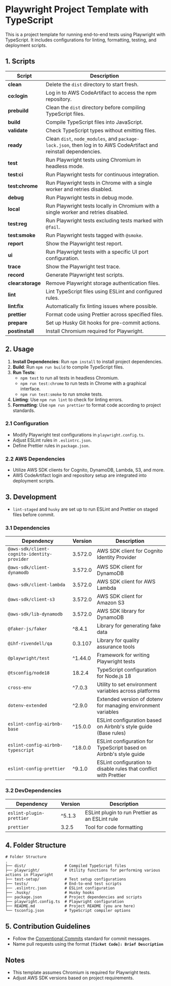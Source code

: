# Playwright Project Template with TypeScript

This is a project template for running end-to-end tests using Playwright with TypeScript. It includes configurations for
linting, formatting, testing, and deployment scripts.

## 1. Scripts

| Script            | Description                                                                                                        |
|-------------------|--------------------------------------------------------------------------------------------------------------------|
| **clean**         | Delete the `dist` directory to start fresh.                                                                        |
| **co:login**      | Log in to AWS CodeArtifact to access the npm repository.                                                           |
| **prebuild**      | Clean the `dist` directory before compiling TypeScript files.                                                      |
| **build**         | Compile TypeScript files into JavaScript.                                                                          |
| **validate**      | Check TypeScript types without emitting files.                                                                     |
| **ready**         | Clean `dist`, `node_modules`, and `package-lock.json`, then log in to AWS CodeArtifact and reinstall dependencies. |
| **test**          | Run Playwright tests using Chromium in headless mode.                                                              |
| **test:ci**       | Run Playwright tests for continuous integration.                                                                   |
| **test:chrome**   | Run Playwright tests in Chrome with a single worker and retries disabled.                                          |
| **debug**         | Run Playwright tests in debug mode.                                                                                |
| **local**         | Run Playwright tests locally in Chromium with a single worker and retries disabled.                                |
| **test:reg**      | Run Playwright tests excluding tests marked with `@fail`.                                                          |
| **test:smoke**    | Run Playwright tests tagged with `@smoke`.                                                                         |
| **report**        | Show the Playwright test report.                                                                                   |
| **ui**            | Run Playwright tests with a specific UI port configuration.                                                        |
| **trace**         | Show the Playwright test trace.                                                                                    |
| **record**        | Generate Playwright test scripts.                                                                                  |
| **clear:storage** | Remove Playwright storage authentication files.                                                                    |
| **lint**          | Lint TypeScript files using ESLint and configured rules.                                                           |
| **lint:fix**      | Automatically fix linting issues where possible.                                                                   |
| **prettier**      | Format code using Prettier across specified files.                                                                 |
| **prepare**       | Set up Husky Git hooks for pre-commit actions.                                                                     |
| **postinstall**   | Install Chromium required for Playwright.                                                                          |

## 2. Usage

1. **Install Dependencies**: Run `npm install` to install project dependencies.
2. **Build**: Run `npm run build` to compile TypeScript files.
3. **Run Tests**:
    - `npm test` to run all tests in headless Chromium.
    - `npm run test:chrome` to run tests in Chrome with a graphical interface.
    - `npm run test:smoke` to run smoke tests.
4. **Linting**: Use `npm run lint` to check for linting errors.
5. **Formatting**: Use `npm run prettier` to format code according to project standards.

### 2.1 Configuration

- Modify Playwright test configurations in `playwright.config.ts`.
- Adjust ESLint rules in `.eslintrc.json`.
- Define Prettier rules in `package.json`.

### 2.2 AWS Dependencies

- Utilize AWS SDK clients for Cognito, DynamoDB, Lambda, S3, and more.
- AWS CodeArtifact login and repository setup are integrated into deployment scripts.

## 3. Development

- `lint-staged` and `husky` are set up to run ESLint and Prettier on staged files before commit.

### 3.1 Dependencies

| Dependency                                  | Version | Description                                                       |
|---------------------------------------------|---------|-------------------------------------------------------------------|
| `@aws-sdk/client-cognito-identity-provider` | 3.572.0 | AWS SDK client for Cognito Identity Provider                      |
| `@aws-sdk/client-dynamodb`                  | 3.572.0 | AWS SDK client for DynamoDB                                       |
| `@aws-sdk/client-lambda`                    | 3.572.0 | AWS SDK client for AWS Lambda                                     |
| `@aws-sdk/client-s3`                        | 3.572.0 | AWS SDK client for Amazon S3                                      |
| `@aws-sdk/lib-dynamodb`                     | 3.572.0 | AWS SDK library for DynamoDB                                      |
| `@faker-js/faker`                           | ^8.4.1  | Library for generating fake data                                  |
| `@ihf-rivendell/qa`                         | 0.3.107 | Library for quality assurance tools                               |
| `@playwright/test`                          | ^1.44.0 | Framework for writing Playwright tests                            |
| `@tsconfig/node18`                          | 18.2.4  | TypeScript configuration for Node.js 18                           |
| `cross-env`                                 | ^7.0.3  | Utility to set environment variables across platforms             |
| `dotenv-extended`                           | ^2.9.0  | Extended version of dotenv for managing environment variables     |
| `eslint-config-airbnb-base`                 | ^15.0.0 | ESLint configuration based on Airbnb's style guide (Base rules)   |
| `eslint-config-airbnb-typescript`           | ^18.0.0 | ESLint configuration for TypeScript based on Airbnb's style guide |
| `eslint-config-prettier`                    | ^9.1.0  | ESLint configuration to disable rules that conflict with Prettier |

### 3.2 DevDependencies

| Dependency               | Version | Description                                     |
|--------------------------|---------|-------------------------------------------------|
| `eslint-plugin-prettier` | ^5.1.3  | ESLint plugin to run Prettier as an ESLint rule |
| `prettier`               | 3.2.5   | Tool for code formatting                        |

## 4. Folder Structure

```
# Folder Structure
.
├── dist/                 # Compiled TypeScript files
├── playwright/           # Utility functions for performing various actions in Playwright
├── test-setup/           # Test setup configurations
├── tests/                # End-to-end test scripts
├── .eslintrc.json        # ESLint configuration
├── .husky/               # Husky hooks
├── package.json          # Project dependencies and scripts
├── playwright.config.ts  # Playwright configuration
├── README.md             # Project README (you are here)
└── tsconfig.json         # TypeScript compiler options
```

## 5. Contribution Guidelines

- Follow the [Conventional Commits](https://www.conventionalcommits.org/en/v1.0.0/) standard for commit messages.
- Name pull requests using the format **`[Ticket Code]: Brief Description`**

## Notes

- This template assumes Chromium is required for Playwright tests.
- Adjust AWS SDK versions based on project requirements.
